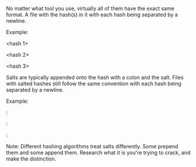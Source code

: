 No matter what tool you use, virtually all of them have the exact same format. A file with the hash(s) in it with each hash being separated by a newline.

Example:

<hash 1>

<hash 2>

<hash 3>



Salts are typically appended onto the hash with a colon and the salt. Files with salted hashes still follow the same convention with each hash being separated by a newline.

Example:

<hash1>:<salt>

<hash2>:<salt>

<hash3>:<salt>



Note: Different hashing algorithms treat salts differently. Some prepend them and some append them. Research what it is you're trying to crack, and make the distinction.

  



